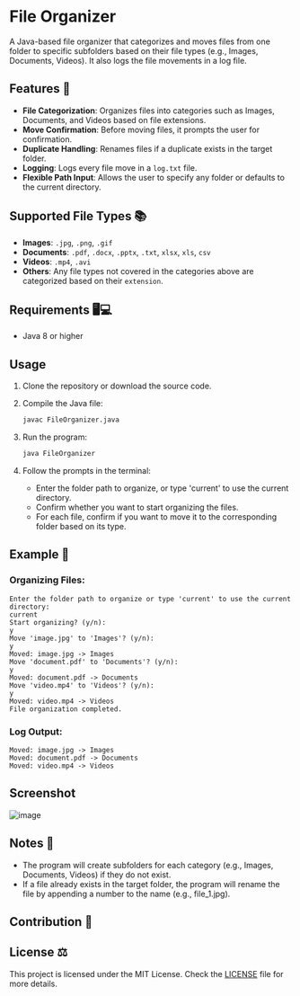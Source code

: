 # File Organizer

A Java-based file organizer that categorizes and moves files from one folder to specific subfolders based on their file types (e.g., Images, Documents, Videos). It also logs the file movements in a log file.

## Features 📂

- **File Categorization**: Organizes files into categories such as Images, Documents, and Videos based on file extensions.
- **Move Confirmation**: Before moving files, it prompts the user for confirmation.
- **Duplicate Handling**: Renames files if a duplicate exists in the target folder.
- **Logging**: Logs every file move in a `log.txt` file.
- **Flexible Path Input**: Allows the user to specify any folder or defaults to the current directory.

## Supported File Types 📚

- **Images**: `.jpg`, `.png`, `.gif`
- **Documents**: `.pdf`, `.docx`, `.pptx`, `.txt`, `xlsx`, `xls`, `csv`
- **Videos**: `.mp4`, `.avi`
- **Others**: Any file types not covered in the categories above are categorized based on their `extension`.

## Requirements 🖥💻

- Java 8 or higher

## Usage

1. Clone the repository or download the source code.
2. Compile the Java file:
   
    ```bash
    javac FileOrganizer.java
    ```

3. Run the program:

    ```bash
    java FileOrganizer
    ```

4. Follow the prompts in the terminal:
   - Enter the folder path to organize, or type 'current' to use the current directory.
   - Confirm whether you want to start organizing the files.
   - For each file, confirm if you want to move it to the corresponding folder based on its type.

## Example 📝

### Organizing Files:
```console
Enter the folder path to organize or type 'current' to use the current directory:
current
Start organizing? (y/n):
y
Move 'image.jpg' to 'Images'? (y/n):
y
Moved: image.jpg -> Images
Move 'document.pdf' to 'Documents'? (y/n):
y
Moved: document.pdf -> Documents
Move 'video.mp4' to 'Videos'? (y/n):
y
Moved: video.mp4 -> Videos
File organization completed.
```

### Log Output:
```console
Moved: image.jpg -> Images
Moved: document.pdf -> Documents
Moved: video.mp4 -> Videos
```

## Screenshot
![image](https://github.com/user-attachments/assets/164627bd-f469-4bab-a12c-8f76e9f6c209)


## Notes 🧾

- The program will create subfolders for each category (e.g., Images, Documents, Videos) if they do not exist.
- If a file already exists in the target folder, the program will rename the file by appending a number to the name (e.g., file_1.jpg).

## Contribution 🚀

## License ⚖️

This project is licensed under the MIT License. Check the [LICENSE](./LICENSE) file for more details.
